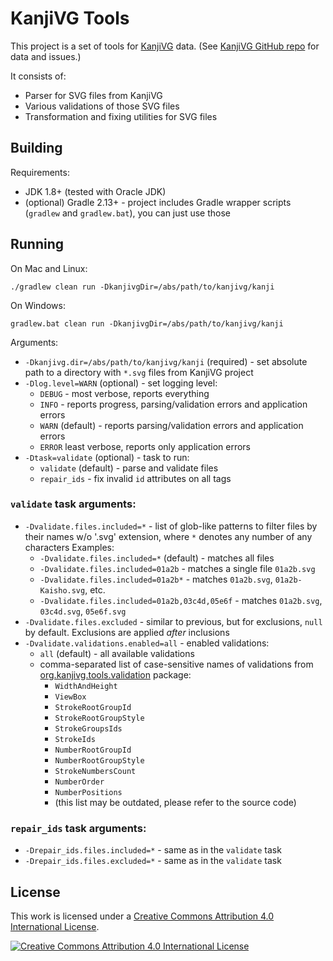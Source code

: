 KanjiVG Tools
=============

This project is a set of tools for [KanjiVG](http://kanjivg.tagaini.net/) data.
(See [KanjiVG GitHub repo](https://github.com/KanjiVG/kanjivg) for data and issues.)

It consists of:

- Parser for SVG files from KanjiVG
- Various validations of those SVG files
- Transformation and fixing utilities for SVG files

Building
--------

Requirements:

- JDK 1.8+ (tested with Oracle JDK)
- (optional) Gradle 2.13+ - project includes Gradle wrapper scripts (`gradlew` and `gradlew.bat`), you can just use those

Running
-------

On Mac and Linux:

    ./gradlew clean run -DkanjivgDir=/abs/path/to/kanjivg/kanji

On Windows:

    gradlew.bat clean run -DkanjivgDir=/abs/path/to/kanjivg/kanji

Arguments:

- `-Dkanjivg.dir=/abs/path/to/kanjivg/kanji` (required) - set absolute path to a directory with `*.svg` files from KanjiVG project
- `-Dlog.level=WARN` (optional) - set logging level:
    - `DEBUG` - most verbose, reports everything
    - `INFO` - reports progress, parsing/validation errors and application errors
    - `WARN` (default) - reports parsing/validation errors and application errors
    - `ERROR` least verbose, reports only application errors
- `-Dtask=validate` (optional) - task to run:
    - `validate` (default) - parse and validate files
    - `repair_ids` - fix invalid `id` attributes on all tags

### `validate` task arguments:

- `-Dvalidate.files.included=*` - list of glob-like patterns to filter files by their names w/o '.svg' extension,
  where `*` denotes any number of any characters
  Examples:
    - `-Dvalidate.files.included=*` (default) - matches all files
    - `-Dvalidate.files.included=01a2b` - matches a single file `01a2b.svg`
    - `-Dvalidate.files.included=01a2b*` - matches `01a2b.svg`, `01a2b-Kaisho.svg`, etc.
    - `-Dvalidate.files.included=01a2b,03c4d,05e6f` - matches `01a2b.svg`, `03c4d.svg`, `05e6f.svg`
- `-Dvalidate.files.excluded` - similar to previous, but for exclusions, `null` by default. Exclusions are applied *after* inclusions
- `-Dvalidate.validations.enabled=all` - enabled validations:
    - `all` (default) - all available validations
    - comma-separated list of case-sensitive names of validations from
      [org.kanjivg.tools.validation](tree/master/src/main/kotlin/org/kanjivg/tools/validation) package:
        - `WidthAndHeight`
        - `ViewBox`
        - `StrokeRootGroupId`
        - `StrokeRootGroupStyle`
        - `StrokeGroupsIds`
        - `StrokeIds`
        - `NumberRootGroupId`
        - `NumberRootGroupStyle`
        - `StrokeNumbersCount`
        - `NumberOrder`
        - `NumberPositions`
        - (this list may be outdated, please refer to the source code)

### `repair_ids` task arguments:

- `-Drepair_ids.files.included=*` - same as in the `validate` task
- `-Drepair_ids.files.excluded=*` - same as in the `validate` task

License
-------

This work is licensed under a [Creative Commons Attribution 4.0 International License][license].

[![Creative Commons Attribution 4.0 International License][license-img]][license]

  [license]: http://creativecommons.org/licenses/by/4.0/
  [license-img]: https://i.creativecommons.org/l/by/4.0/88x31.png
